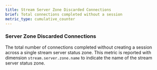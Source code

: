```yaml
---
title: Stream Server Zone Discarded Connections
brief: Total connections completed without a session
metric_type: cumulative_counter
---
```

### Server Zone Discarded Connections
The total number of connections completed without creating a session across a single stream server status zone.
 This metric is reported with dimension `stream.server.zone.name` to indicate the name of the stream server status zone.
